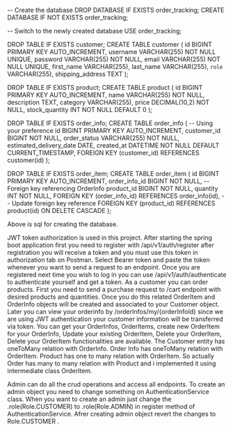 -- Create the database
DROP DATABASE IF EXISTS order_tracking;
CREATE DATABASE IF NOT EXISTS order_tracking;

-- Switch to the newly created database
USE order_tracking;

DROP TABLE IF EXISTS customer;
CREATE TABLE customer (
  id BIGINT PRIMARY KEY AUTO_INCREMENT,
  username VARCHAR(255) NOT NULL UNIQUE,
  password VARCHAR(255) NOT NULL,
  email VARCHAR(255) NOT NULL UNIQUE,
  first_name VARCHAR(255),
  last_name VARCHAR(255),
  `role` VARCHAR(255),
  shipping_address TEXT
);

DROP TABLE IF EXISTS product;
CREATE TABLE product (
  id BIGINT PRIMARY KEY AUTO_INCREMENT,
  name VARCHAR(255) NOT NULL,
  description TEXT,
  category VARCHAR(255),
  price DECIMAL(10,2) NOT NULL,
  stock_quantity INT NOT NULL DEFAULT 0
);

DROP TABLE IF EXISTS order_info;
CREATE TABLE order_info (  -- Using your preference
  id BIGINT PRIMARY KEY AUTO_INCREMENT,
  customer_id BIGINT NOT NULL,
  order_status VARCHAR(255) NOT NULL,
  estimated_delivery_date DATE,
  created_at DATETIME NOT NULL DEFAULT CURRENT_TIMESTAMP,
  FOREIGN KEY (customer_id) REFERENCES customer(id)
);

DROP TABLE IF EXISTS order_item;
CREATE TABLE order_item (
  id BIGINT PRIMARY KEY AUTO_INCREMENT,
  order_info_id BIGINT NOT NULL,  -- Foreign key referencing OrderInfo
  product_id BIGINT NOT NULL,
  quantity INT NOT NULL,
  FOREIGN KEY (order_info_id) REFERENCES order_info(id),  -- Update foreign key reference
  FOREIGN KEY (product_id) REFERENCES product(id)
  ON DELETE CASCADE
);




Above is sql for creating the database.

JWT token authorization is used in this project.
After starting the spring boot application first you need to register with /api/v1/auth/register       after registration you will receive a token and you must use this token in authorization tab on Postman. Select Bearer token and paste the token whenever you want to send a request to an endpoint.
Once you are registered next time you wish to log in you can use /api/v1/auth/authenticate   to authenticate yourself and get a token.
As a customer you can order products. First you need to send a purchase request to  /cart  endpoint with desired products and quantities. Once you do this related OrderItem and OrderInfo objects will be created and associated to your Customer object. Later you can view your orderinfo by /orderInfos/my/{orderInfoId} since we are using JWT authentication 
your customer information will be transferred via token. You can get your OrderInfos, OrderItems, create new OrderItem for your OrderInfo, Update your existing OrderItem, Delete your OrderItem, Delete your OrderItem functionalities are available. 
The Customer entity has oneToMany relation with OrderInfo. Order Info has oneToMany relation with OrderItem. Product has one to many relation with OrderItem. So actually Order has many to many relation with Product and i implemented it using intermediate class OrderItem.

Admin can do all the crud operations and access all endpoints.
To create an admin object you need to change something on AuthenticationService class.
When you want to create an admin just change the .role(Role.CUSTOMER) to .role(Role.ADMIN) in register method of AuthenticationService. Afrer creating admin object revert the changes to Role.CUSTOMER .












